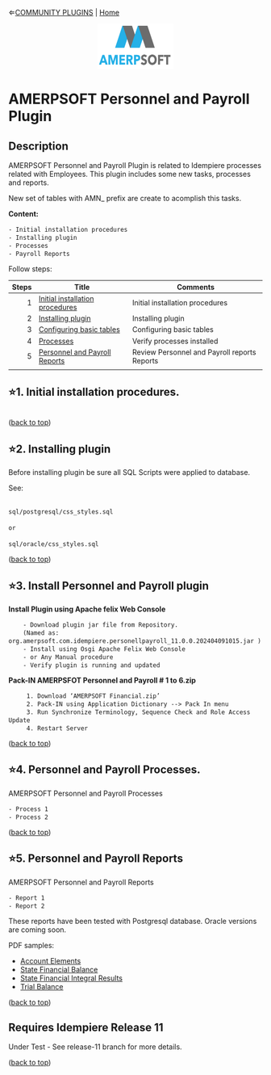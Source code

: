 &lArr;[COMMUNITY PLUGINS](../README.md) | [Home](../README.md)
<br />
<div align="center">
  <a href="AMERPSOFT_logo">
    <img src="../images/AMERPSOFT_logo_600.png" alt="Logo" width="150" height="90">
  </a>
</div>

<a name="readme-top"></a>

# AMERPSOFT Personnel and Payroll Plugin

## <b>Description</b>


AMERPSOFT Personnel and Payroll Plugin is related to Idempiere processes related with Employees. This plugin includes some new tasks, processes and reports.

New set of tables with AMN_ prefix are create to acomplish this tasks.

<b>Content:</b>

```text
- Initial installation procedures
- Installing plugin
- Processes
- Payroll Reports
```
Follow steps:

| Steps | Title                                          | Comments                                                                         |
| ----: | ---------------------------------------------- | -------------------------------------------------------------------------------- |
|     1 | [Initial installation procedures](#step1)      | Initial installation procedures                              				    |
|     2 | [Installing plugin](#step2)                 	 | Installing plugin          														|
|     3 | [Configuring basic tables](#step3)             | Configuring basic tables                                                			|
|     4 | [Processes](#step4)                            | Verify processes installed                                                         |
|     5 | [Personnel and Payroll Reports](#step5)                   | Review Personnel and Payroll reports Reports                                                          |
                                                 |


## <a name="step1"></a>⭐️1.	Initial installation procedures.

```text

```


<p align="left">(<a href="#readme-top">back to top</a>)</p>

## <a name="step2"></a>⭐️2. Installing plugin

Before installing plugin be sure all SQL Scripts were applied to database.

See:

```text

sql/postgresql/css_styles.sql

or 

sql/oracle/css_styles.sql
```



<p align="left">(<a href="#readme-top">back to top</a>)</p>

## <a name="step3"></a>⭐️3. Install Personnel and Payroll plugin 

<b>Install Plugin using Apache felix Web Console</b>

```text
	- Download plugin jar file from Repository.
    (Named as: org.amerpsoft.com.idempiere.personellpayroll_11.0.0.202404091015.jar )
	- Install using Osgi Apache Felix Web Console
	- or Any Manual procedure
	- Verify plugin is running and updated
```

<b>Pack-IN AMERPSFOT Personnel and Payroll # 1 to 6.zip</b>

```text
	 1. Download ‘AMERPSOFT Financial.zip’
	 2. Pack-IN using Application Dictionary --> Pack In menu 
	 3. Run Synchronize Terminology, Sequence Check and Role Access Update
	 4. Restart Server
 ```


<p align="left">(<a href="#readme-top">back to top</a>)</p>

## <a name="step4"></a>⭐️4. Personnel and Payroll Processes. 

AMERPSOFT Personnel and Payroll  Processes

```text
- Process 1
- Process 2
```
<p align="left">(<a href="#readme-top">back to top</a>)</p>

## <a name="step5"></a>⭐️5. Personnel and Payroll Reports 

AMERPSOFT Personnel and Payroll Reports

```text
- Report 1
- Report 2
```

These reports have been tested with Postgresql database. Oracle versions are coming soon.

PDF samples:

- [Account Elements](./install/pdf/CatalogoElementosCuenta.pdf)
- [State Financial Balance](./install/pdf/BalanceSituacionFinanciera.pdf)
- [State Financial Integral Results](./install/pdf/EstadoResultadosIntegrales.pdf)
- [Trial Balance](./install/pdf/BalanceComprobacionPeríodo.pdf)


<p align="left">(<a href="#readme-top">back to top</a>)</p>


## Requires Idempiere Release 11 

  Under Test - See release-11 branch for more details.

<p align="left">(<a href="#readme-top">back to top</a>)</p>

